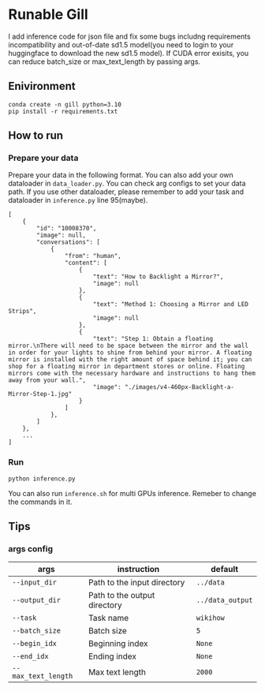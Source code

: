 # Runable Gill

I add inference code for json file and fix some bugs includng requirements incompatibility and out-of-date sd1.5 model(you need to login to your huggingface to download the new sd1.5 model). If CUDA error exisits, you can reduce batch_size or max_text_length by passing args.

## Enivironment
```
conda create -n gill python=3.10
pip install -r requirements.txt
```

## How to run

### Prepare your data

Prepare your data in the following format. You can also add your own dataloader in `data_loader.py`.
You can check arg configs to set your data path.
If you use other dataloader, please remember to add your task and dataloader in `inference.py` line 95(maybe).
```
[
    {
        "id": "10008370",
        "image": null,
        "conversations": [
            {
                "from": "human",
                "content": [
                    {
                        "text": "How to Backlight a Mirror?",
                        "image": null
                    },
                    {
                        "text": "Method 1: Choosing a Mirror and LED Strips",
                        "image": null
                    },
                    {
                        "text": "Step 1: Obtain a floating mirror.\nThere will need to be space between the mirror and the wall in order for your lights to shine from behind your mirror. A floating mirror is installed with the right amount of space behind it; you can shop for a floating mirror in department stores or online. Floating mirrors come with the necessary hardware and instructions to hang them away from your wall.",
                        "image": "./images/v4-460px-Backlight-a-Mirror-Step-1.jpg"
                    }
                ]
            },
        ]
    },
    ...
]
```

### Run
```
python inference.py
```
You can also run `inference.sh` for multi GPUs inference. Remeber to change the commands in it.

## Tips

### args config
| args          | instruction                                    | default          |
|---------------|-----------------------------------------|-----------------|
| `--input_dir`  | Path to the input directory               | `../data`       |
| `--output_dir` | Path to the output directory             | `../data_output`|
| `--task`       | Task name                                 | `wikihow`       |
| `--batch_size` | Batch size                               | `5`             |
| `--begin_idx`            | Beginning index                          | `None`          |
| `--end_idx`              | Ending index                             | `None`          |
| `--max_text_length`   | Max text length   | `2000`    |
